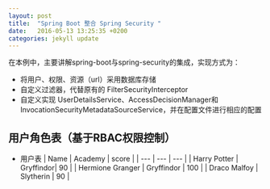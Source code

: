 ```yaml
---
layout: post
title:  "Spring Boot 整合 Spring Security "
date:   2016-05-13 13:25:35 +0200
categories: jekyll update
---
```


在本例中，主要讲解spring-boot与spring-security的集成，实现方式为：

* 将用户、权限、资源（url）采用数据库存储  
* 自定义过滤器，代替原有的 FilterSecurityInterceptor
* 自定义实现 UserDetailsService、AccessDecisionManager和InvocationSecurityMetadataSourceService，并在配置文件进行相应的配置
 
 ## 用户角色表（基于RBAC权限控制）
 * 用户表
| Name | Academy | score | 
| --- | --- | --- | 
| Harry Potter | Gryffindor| 90 | 
| Hermione Granger | Gryffindor | 100 | 
| Draco Malfoy | Slytherin | 90 |